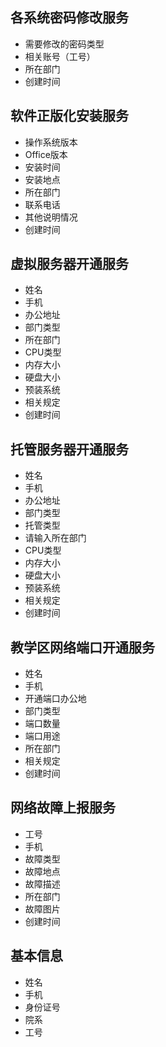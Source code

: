## 各系统密码修改服务

+ 需要修改的密码类型
+ 相关账号（工号）
+ 所在部门
+ 创建时间

## 软件正版化安装服务

+ 操作系统版本
+ Office版本
+ 安装时间
+ 安装地点
+ 所在部门
+ 联系电话
+ 其他说明情况
+ 创建时间

## 虚拟服务器开通服务

+ 姓名
+ 手机
+ 办公地址
+ 部门类型
+ 所在部门
+ CPU类型
+ 内存大小
+ 硬盘大小
+ 预装系统
+ 相关规定
+ 创建时间

## 托管服务器开通服务

+ 姓名
+ 手机
+ 办公地址
+ 部门类型
+ 托管类型
+ 请输入所在部门
+ CPU类型
+ 内存大小
+ 硬盘大小
+ 预装系统
+ 相关规定
+ 创建时间

## 教学区网络端口开通服务

+ 姓名
+ 手机
+ 开通端口办公地
+ 部门类型
+ 端口数量
+ 端口用途
+ 所在部门
+ 相关规定
+ 创建时间

## 网络故障上报服务

+ 工号
+ 手机
+ 故障类型
+ 故障地点
+ 故障描述
+ 所在部门
+ 故障图片
+ 创建时间

## 基本信息

+ 姓名
+ 手机
+ 身份证号
+ 院系
+ 工号